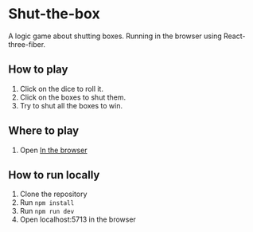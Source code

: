 # Shut-the-box
A logic game about shutting boxes.
Running in the browser using React-three-fiber.

## How to play
1. Click on the dice to roll it.
2. Click on the boxes to shut them.
3. Try to shut all the boxes to win.

## Where to play
1. Open [In the browser](https://sienkiewicza114.duckdns.org/shut-the-box/)

## How to run locally
1. Clone the repository
2. Run `npm install`
3. Run `npm run dev`
4. Open localhost:5713 in the browser
